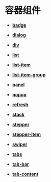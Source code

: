 # 容器组件<a name="ZH-CN_TOPIC_0000001162494593"></a>

-   **[badge](badge.md)**  

-   **[dialog](dialog.md)**  

-   **[div](div.md)**  

-   **[list](list.md)**  

-   **[list-item](list-item.md)**  

-   **[list-item-group](list-item-group.md)**  

-   **[panel](panel.md)**  

-   **[popup](popup.md)**  

-   **[refresh](refresh.md)**  

-   **[stack](stack.md)**  

-   **[stepper](stepper.md)**  

-   **[stepper-item](stepper-item.md)**  

-   **[swiper](swiper.md)**  

-   **[tabs](tabs.md)**  

-   **[tab-bar](tab-bar.md)**  

-   **[tab-content](tab-content.md)**  


